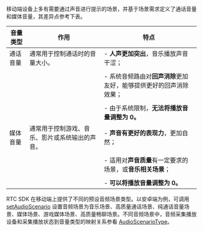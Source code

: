 移动端设备上多有需要通过声音进行提示的场景，并基于场景需求定义了通话音量和媒体音量，其差异点参考下表。

|  音量类型 |  作用 |  特点 |
| --- | --- | ---|
| 通话音量 | 通常用于控制通话时的音量大小。 | - **人声更加突出**，音乐播放声音干涩； |\
||| 	 |\
||| - 系统音频路由对**回声消除**更加友好，能够提供更好的回声消除效果； |\
||| 	 |\
||| - 由于系统限制，**无法将播放音量调整为 0。** |
| 媒体音量 | 通常用于控制游戏、音乐、影片或系统输出的声音。 | - **声音有更好的表现力**，更加自然； |\
||| 	 |\
||| - 适用对**声音质量**有一定要求的场景，或**音乐相关场景**； |\
||| 	 |\
||| - **可以将播放音量调整为 0。** |


RTC SDK 在移动端上提供了不同的预设音频场景类型。以安卓端为例，可调用 [setAudioScenario](Android-api#RTCVideo-setaudioscenario) 设置音频场景为音乐场景、高质量通话场景、纯通话音量场景、媒体场景、游戏媒体场景、高质量畅聊场景。不同音频场景中，音频采集播放设备和采集播放状态到音量类型的映射关系参看 [AudioScenarioType](Android-keytype.md#audioscenariotype)。